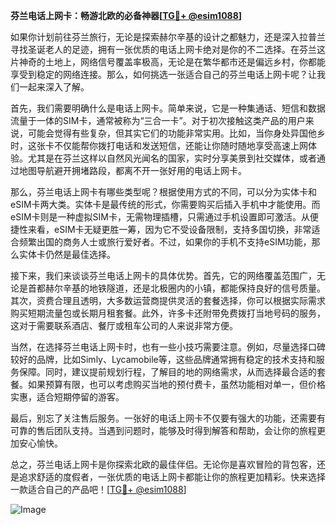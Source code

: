**芬兰电话上网卡：畅游北欧的必备神器[[TG💪+ @esim1088](https://t.me/s/esim1088)]**

如果你计划前往芬兰旅行，无论是探索赫尔辛基的设计之都魅力，还是深入拉普兰寻找圣诞老人的足迹，拥有一张优质的电话上网卡绝对是你的不二选择。在芬兰这片神奇的土地上，网络信号覆盖率极高，无论是在繁华都市还是偏远乡村，你都能享受到稳定的网络连接。那么，如何挑选一张适合自己的芬兰电话上网卡呢？让我们一起来深入了解。

首先，我们需要明确什么是电话上网卡。简单来说，它是一种集通话、短信和数据流量于一体的SIM卡，通常被称为“三合一卡”。对于初次接触这类产品的用户来说，可能会觉得有些复杂，但其实它们的功能非常实用。比如，当你身处异国他乡时，这张卡不仅能帮你拨打电话和发送短信，还能让你随时随地享受高速上网体验。尤其是在芬兰这样以自然风光闻名的国家，实时分享美景到社交媒体，或者通过地图导航避开拥堵路段，都离不开一张好用的电话上网卡。

那么，芬兰电话上网卡有哪些类型呢？根据使用方式的不同，可以分为实体卡和eSIM卡两大类。实体卡是最传统的形式，你需要购买后插入手机中才能使用。而eSIM卡则是一种虚拟SIM卡，无需物理插槽，只需通过手机设置即可激活。从便捷性来看，eSIM卡无疑更胜一筹，因为它不受设备限制，支持多国切换，非常适合频繁出国的商务人士或旅行爱好者。不过，如果你的手机不支持eSIM功能，那么实体卡仍然是最佳选择。

接下来，我们来谈谈芬兰电话上网卡的具体优势。首先，它的网络覆盖范围广，无论是首都赫尔辛基的地铁隧道，还是北极圈内的小镇，都能保持良好的信号质量。其次，资费合理且透明，大多数运营商提供灵活的套餐选择，你可以根据实际需求购买短期流量包或长期月租套餐。此外，许多卡还附带免费拨打当地号码的服务，这对于需要联系酒店、餐厅或租车公司的人来说非常方便。

当然，在选择芬兰电话上网卡时，也有一些小技巧需要注意。例如，尽量选择口碑较好的品牌，比如Simly、Lycamobile等，这些品牌通常拥有稳定的技术支持和服务保障。同时，建议提前规划行程，了解目的地的网络需求，从而选择最合适的套餐。如果预算有限，也可以考虑购买当地的预付费卡，虽然功能相对单一，但价格实惠，适合短期停留的游客。

最后，别忘了关注售后服务。一张好的电话上网卡不仅要有强大的功能，还需要有可靠的售后团队支持。当遇到问题时，能够及时得到解答和帮助，会让你的旅程更加安心愉快。

总之，芬兰电话上网卡是你探索北欧的最佳伴侣。无论你是喜欢冒险的背包客，还是追求舒适的度假者，一张优质的电话上网卡都能让你的旅程更加精彩。快来选择一款适合自己的产品吧！[[TG💪+ @esim1088](https://t.me/s/esim1088)] 

![Image](https://i.postimg.cc/4NQfJmqS/Snipaste-2025-05-13-00-14-12.png)